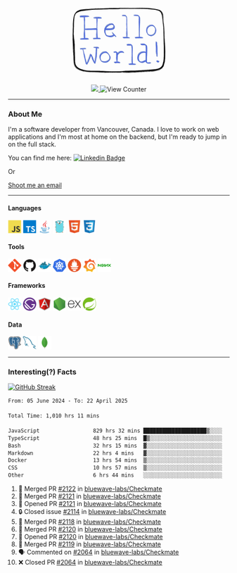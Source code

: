 <div align="center">
    <img src="./img/hello_world.webp" height="200px" width="">
    <div>
        <a href="https://www.linkedin.com/in/ajhollid">
            <img src="https://img.shields.io/badge/LinkedIn-blue"/>
        </a>
        <img src="https://komarev.com/ghpvc/?username=ajhollid&color=yellow" alt="View Counter">
    </div>
</div>

---

### About Me

I'm a software developer from Vancouver, Canada. I love to work on web applications and I'm most at home on the backend, but I'm ready to jump in on the full stack.

You can find me here: [![Linkedin Badge](https://img.shields.io/badge/-ajhollid-blue?style=flat&logo=Linkedin&logoColor=white)](https://www.linkedin.com/in/ajhollid)

Or

[Shoot me an email](mailto:ajhollid@gmail.com)

---

#### Languages

<div>
    <img src="./img/devicons/javascript-original.svg" width=30 height=30 alt="JavaScript">
    <img src="/img/devicons/typescript-original.svg" width=30 height=30 alt="TypeScript">
    <img src="./img/devicons/java-original.svg" width=30 height=30 alt="Java">
    <img src="./img/devicons/go-original.svg" width=30 height=30 alt="Golang">
    <img src="./img/devicons/html5-original.svg" width=30 height=30 alt="HTML 5">
    <img src="./img/devicons/css3-original.svg" width=30 height=30 alt="CSS 3">
</div>

#### Tools

<div>
    <img src="./img/devicons/git-original.svg" width=30 height=30 alt="Git">
    <img src="./img/devicons/github-original.svg" width=30 height=30 alt="Github">
    <img src="./img/devicons/docker-original.svg" width=30 
    height=30 alt="Docker">
    <img src="./img/devicons/kubernetes-original.svg" width=30 height=30 alt="K8">
    <img src="./img/devicons/prometheus-original.svg" width=30 height=30 alt="Prometheus">
    <img src="./img/devicons/grafana-original.svg" width=30 height=30 alt="Grafana">
    <img src="./img/devicons/nginx-original.svg" width=30 height=30 alt="Nginx">
</div>

#### Frameworks

<div>
    <img src="./img/devicons/react-original.svg" width=30 height=30 alt="React">
    <img src="./img/devicons/gatsby-original.svg" width=30 height=30 alt="Gatsby">
    <img src="./img/devicons/angularjs-original.svg" width=30 height=30 alt="AngularJS">
    <img src="./img/devicons/nodejs-original.svg" width=30 height=30 alt="NodeJS">
    <img src="./img/devicons/express-original.svg" width=30 height=30 alt="Express">
    <img src="./img/devicons/spring-original.svg" width=30 height=30 alt="Spring">
</div>

#### Data

<div>
    <img src="./img/devicons/postgresql-original.svg" width=30 height=30 alt="Postgresql">
    <img src="./img/devicons/mysql-original.svg" width=30 height=30 alt="Mysql">
    <img src="./img/devicons/mongodb-original.svg" width=30 height=30 alt="MongoDB">
</div>

---

### Interesting(?) Facts

[![GitHub Streak](http://github-readme-streak-stats.herokuapp.com?user=ajhollid)](https://git.io/streak-stats)

 <!--START_SECTION:waka-->

```txt
From: 05 June 2024 - To: 22 April 2025

Total Time: 1,010 hrs 11 mins

JavaScript                 829 hrs 32 mins ████████████████████▒░░░░   81.57 %
TypeScript                 48 hrs 25 mins  █▒░░░░░░░░░░░░░░░░░░░░░░░   04.76 %
Bash                       32 hrs 15 mins  ▓░░░░░░░░░░░░░░░░░░░░░░░░   03.17 %
Markdown                   22 hrs 4 mins   ▓░░░░░░░░░░░░░░░░░░░░░░░░   02.17 %
Docker                     13 hrs 54 mins  ▒░░░░░░░░░░░░░░░░░░░░░░░░   01.37 %
CSS                        10 hrs 57 mins  ▒░░░░░░░░░░░░░░░░░░░░░░░░   01.08 %
Other                      6 hrs 44 mins   ░░░░░░░░░░░░░░░░░░░░░░░░░   00.66 %
```

<!--END_SECTION:waka-->


<!--START_SECTION:activity-->
1. 🎉 Merged PR [#2122](https://github.com/bluewave-labs/Checkmate/pull/2122) in [bluewave-labs/Checkmate](https://github.com/bluewave-labs/Checkmate)
2. 🎉 Merged PR [#2121](https://github.com/bluewave-labs/Checkmate/pull/2121) in [bluewave-labs/Checkmate](https://github.com/bluewave-labs/Checkmate)
3. 💪 Opened PR [#2121](https://github.com/bluewave-labs/Checkmate/pull/2121) in [bluewave-labs/Checkmate](https://github.com/bluewave-labs/Checkmate)
4. 🔒 Closed issue [#2114](https://github.com/bluewave-labs/Checkmate/issues/2114) in [bluewave-labs/Checkmate](https://github.com/bluewave-labs/Checkmate)
5. 🎉 Merged PR [#2118](https://github.com/bluewave-labs/Checkmate/pull/2118) in [bluewave-labs/Checkmate](https://github.com/bluewave-labs/Checkmate)
6. 🎉 Merged PR [#2120](https://github.com/bluewave-labs/Checkmate/pull/2120) in [bluewave-labs/Checkmate](https://github.com/bluewave-labs/Checkmate)
7. 💪 Opened PR [#2120](https://github.com/bluewave-labs/Checkmate/pull/2120) in [bluewave-labs/Checkmate](https://github.com/bluewave-labs/Checkmate)
8. 🎉 Merged PR [#2119](https://github.com/bluewave-labs/Checkmate/pull/2119) in [bluewave-labs/Checkmate](https://github.com/bluewave-labs/Checkmate)
9. 🗣 Commented on [#2064](https://github.com/bluewave-labs/Checkmate/pull/2064#issuecomment-2819399518) in [bluewave-labs/Checkmate](https://github.com/bluewave-labs/Checkmate)
10. ❌ Closed PR [#2064](https://github.com/bluewave-labs/Checkmate/pull/2064) in [bluewave-labs/Checkmate](https://github.com/bluewave-labs/Checkmate)
<!--END_SECTION:activity-->
